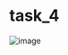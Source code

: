 # task_4
![image](https://user-images.githubusercontent.com/90615074/162032879-90d265e7-7c69-4b3e-8ea0-f94bba64269c.png)
